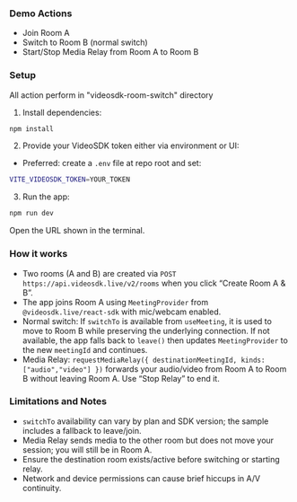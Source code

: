 ### Demo Actions

- Join Room A
- Switch to Room B (normal switch)
- Start/Stop Media Relay from Room A to Room B


### Setup

All action perform in "videosdk-room-switch" directory

1. Install dependencies:

```bash
npm install
```

2. Provide your VideoSDK token either via environment or UI:

- Preferred: create a `.env` file at repo root and set:

```bash
VITE_VIDEOSDK_TOKEN=YOUR_TOKEN
```

3. Run the app:

```bash
npm run dev
```

Open the URL shown in the terminal.

### How it works

- Two rooms (A and B) are created via `POST https://api.videosdk.live/v2/rooms` when you click “Create Room A & B”.
- The app joins Room A using `MeetingProvider` from `@videosdk.live/react-sdk` with mic/webcam enabled.
- Normal switch: If `switchTo` is available from `useMeeting`, it is used to move to Room B while preserving the underlying connection. If not available, the app falls back to `leave()` then updates `MeetingProvider` to the new `meetingId` and continues.
- Media Relay: `requestMediaRelay({ destinationMeetingId, kinds: ["audio","video"] })` forwards your audio/video from Room A to Room B without leaving Room A. Use “Stop Relay” to end it.

### Limitations and Notes

- `switchTo` availability can vary by plan and SDK version; the sample includes a fallback to leave/join.
- Media Relay sends media to the other room but does not move your session; you will still be in Room A.
- Ensure the destination room exists/active before switching or starting relay.
- Network and device permissions can cause brief hiccups in A/V continuity.


